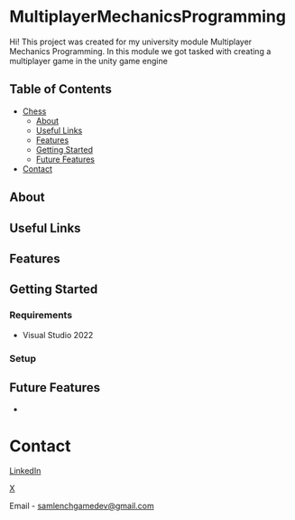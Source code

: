 # MultiplayerMechanicsProgramming

Hi! This project was created for my university module Multiplayer Mechanics Programming. In this module we got tasked with creating a multiplayer game in the unity game engine
## Table of Contents
- [Chess](#chess)
  * [About](#about)
  * [Useful Links](#useful-links)
  * [Features](#features)
  * [Getting Started](#getting-started)
  * [Future Features](#future-features)
- [Contact](#contact)

## About

## Useful Links

## Features

## Getting Started
### Requirements

 - Visual Studio 2022

### Setup

## Future Features
 - 
# Contact
[LinkedIn](https://www.linkedin.com/in/sam-lench-8586b6279/)

[X](https://x.com/SamLenchGameDev)

Email - samlenchgamedev@gmail.com
